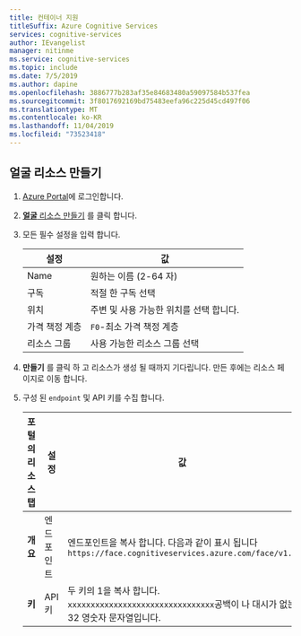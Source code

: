 ```yaml
---
title: 컨테이너 지원
titleSuffix: Azure Cognitive Services
services: cognitive-services
author: IEvangelist
manager: nitinme
ms.service: cognitive-services
ms.topic: include
ms.date: 7/5/2019
ms.author: dapine
ms.openlocfilehash: 3886777b283af35e84683480a59097584b537fea
ms.sourcegitcommit: 3f8017692169bd75483eefa96c225d45cd497f06
ms.translationtype: MT
ms.contentlocale: ko-KR
ms.lasthandoff: 11/04/2019
ms.locfileid: "73523418"
---
```

## <a name="create-an-face-resource"></a>얼굴 리소스 만들기

1. [Azure Portal](https://portal.azure.com)에 로그인합니다.
1. [ **얼굴** 리소스 만들기](https://ms.portal.azure.com/#create/Microsoft.CognitiveServicesFace) 를 클릭 합니다.
1. 모든 필수 설정을 입력 합니다.

    |설정|값|
    |--|--|
    |Name|원하는 이름 (2-64 자)|
    |구독|적절 한 구독 선택|
    |위치|주변 및 사용 가능한 위치를 선택 합니다.|
    |가격 책정 계층|`F0`-최소 가격 책정 계층|
    |리소스 그룹|사용 가능한 리소스 그룹 선택|

1. **만들기** 를 클릭 하 고 리소스가 생성 될 때까지 기다립니다. 만든 후에는 리소스 페이지로 이동 합니다.
1. 구성 된 `endpoint` 및 API 키를 수집 합니다.

    |포털의 리소스 탭|설정|값|
    |--|--|--|
    |**개요**|엔드포인트|엔드포인트을 복사 합니다. 다음과 같이 표시 됩니다 `https://face.cognitiveservices.azure.com/face/v1.0`|
    |**키**|API 키|두 키의 1을 복사 합니다. `xxxxxxxxxxxxxxxxxxxxxxxxxxxxxxxx`공백이 나 대시가 없는 32 영숫자 문자열입니다.|
